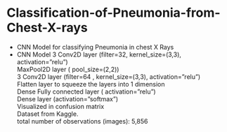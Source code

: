 # Classification-of-Pneumonia-from-Chest-X-rays
* CNN Model for classifying Pneumonia in chest X Rays
* CNN Model
3 Conv2D layer (filter=32, kernel_size=(3,3), activation=”relu”) </br>
MaxPool2D layer ( pool_size=(2,2)) </br>
3 Conv2D layer (filter=64 , kernel_size=(3,3), activation=”relu”) </br>
Flatten layer to squeeze the layers into 1 dimension </br>
Dense Fully connected layer ( activation=”relu”) </br>
Dense layer (activation=”softmax”) </br>
Visualized in confusion matrix </br>
Dataset from  Kaggle. </br>
total number of observations (images): 5,856
